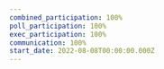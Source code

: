 ```yaml
---
combined_participation: 100%
poll_participation: 100%
exec_participation: 100%
communication: 100%
start_date: 2022-08-08T00:00:00.000Z
---
```

